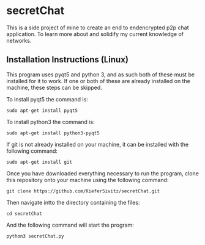 # secretChat
This is a side project of mine to create an end to endencrypted p2p chat application. To learn more about and solidify my current knowledge of networks.

## Installation Instructions (Linux)
This program uses pyqt5 and python 3, and as such both of these must be installed for it to work.
If one or both of these are already installed on the machine, these steps can be skipped.

To install pyqt5 the command is:

	sudo apt-get install pyqt5

To install python3 the command is:

	sudo apt-get install python3-pyqt5

If git is not already installed on your machine, it can be installed with the following command:

	sudo apt-get install git

Once you have downloaded everything necessary to run the program, clone this repository onto your machine
using the following command:

	git clone https://github.com/KieferSivitz/secretChat.git

Then navigate intto the directory containing the files:

	cd secretChat

And the following command will start the program:

	python3 secretChat.py
